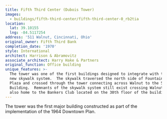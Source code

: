 ```yaml
---
title: Fifth Third Center (Dubois Tower)
images:
  - buildings/fifth-third-center/fifth-third-center-0_rb2tia
location:
  lat: 39.10155
  lng: -84.5117254
address: '511 Walnut, Cincinnati, Ohio'
original_owner: Fifth Third Bank
completion_date: '1970'
style: International
architect: Harrison & Abramovitz
associate_architect: Harry Hake & Partners
original_function: Office building
unique_features: >-
  The tower was one of the first buildings designed to integrate with the City's
  new skywalk system.  The skywalk traversed the north side of Fountain Square
  Plaza and crossed through the tower connecting across Walnut to the 580
  Building.  Remnants of the skywalk system still exist crossing Walnut.  It was
  also home to the Bankers Club located on the 30th floor of the building.
---
```


The tower was the first major building constructed as part of the implementation of the 1964 Downtown Plan.
